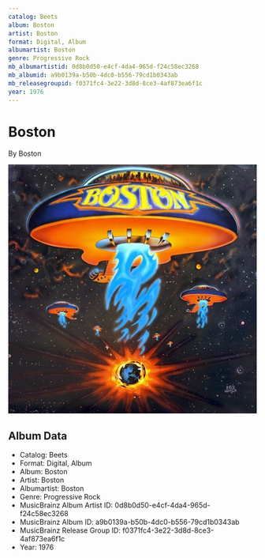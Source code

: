 ```yaml
---
catalog: Beets
album: Boston
artist: Boston
format: Digital, Album
albumartist: Boston
genre: Progressive Rock
mb_albumartistid: 0d8b0d50-e4cf-4da4-965d-f24c58ec3268
mb_albumid: a9b0139a-b50b-4dc0-b556-79cd1b0343ab
mb_releasegroupid: f0371fc4-3e22-3d8d-8ce3-4af873ea6f1c
year: 1976
---
```


# Boston

By Boston

![](../../assets/beetscovers/Boston-Boston.jpg)

## Album Data

- Catalog: Beets
- Format: Digital, Album
- Album: Boston
- Artist: Boston
- Albumartist: Boston
- Genre: Progressive Rock
- MusicBrainz Album Artist ID: 0d8b0d50-e4cf-4da4-965d-f24c58ec3268
- MusicBrainz Album ID: a9b0139a-b50b-4dc0-b556-79cd1b0343ab
- MusicBrainz Release Group ID: f0371fc4-3e22-3d8d-8ce3-4af873ea6f1c
- Year: 1976

